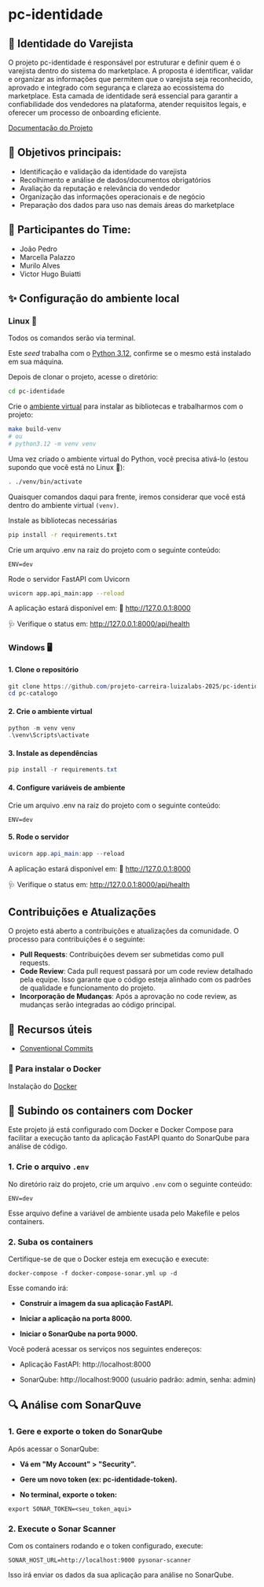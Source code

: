 # pc-identidade

## 📌 Identidade do Varejista

O projeto pc-identidade é responsável por estruturar e definir quem é o varejista dentro do sistema do marketplace. A proposta é identificar, validar e organizar as informações que permitem que o varejista seja reconhecido, aprovado e integrado com segurança e clareza ao ecossistema do marketplace.
Esta camada de identidade será essencial para garantir a confiabilidade dos vendedores na plataforma, atender requisitos legais, e oferecer um processo de onboarding eficiente.

[Documentação do Projeto](https://docs.google.com/document/d/11eIj0-f68q7rLtMQsC7VShPTmDfvgnPDPt6HPMMM_Z4/edit?tab=t.0#heading=h.4bbpjvh4rnth)

## 🎯 Objetivos principais:
- Identificação e validação da identidade do varejista
- Recolhimento e análise de dados/documentos obrigatórios
- Avaliação da reputação e relevância do vendedor
- Organização das informações operacionais e de negócio
- Preparação dos dados para uso nas demais áreas do marketplace

## 👥 Participantes do Time:

- João Pedro
- Marcella Palazzo
- Murilo Alves
- Victor Hugo Buiatti

## ✨ Configuração do ambiente local

### Linux 🐧

Todos os comandos serão via terminal.

Este _seed_ trabalha com o [Python 3.12](https://docs.python.org/3.12/), confirme se o mesmo está instalado em sua máquina.

Depois de clonar o projeto, acesse o diretório:

```sh
cd pc-identidade
```

Crie o [ambiente virtual](https://docs.python.org/3.12/tutorial/venv.html)
para instalar as bibliotecas e trabalharmos com o projeto:

```sh
make build-venv
# ou
# python3.12 -m venv venv
```

Uma vez criado o ambiente virtual do Python, você precisa ativá-lo
(estou supondo que você está no Linux 🐧):

```sh
. ./venv/bin/activate
```

Quaisquer comandos daqui para frente, iremos considerar que você está dentro
do ambiente virtual `(venv)`.

Instale as bibliotecas necessárias

```sh
pip install -r requirements.txt
```

Crie um arquivo .env na raiz do projeto com o seguinte conteúdo:

```env
ENV=dev
```

Rode o servidor FastAPI com Uvicorn

```sh
uvicorn app.api_main:app --reload
```

A aplicação estará disponível em: 📍 http://127.0.0.1:8000

🩺 Verifique o status em: http://127.0.0.1:8000/api/health

### Windows 🖥️

#### 1. Clone o repositório

```powershell
git clone https://github.com/projeto-carreira-luizalabs-2025/pc-identidade.git
cd pc-catalogo
```

#### 2. Crie o ambiente virtual

```powershell
python -m venv venv
.\venv\Scripts\activate
```

#### 3. Instale as dependências

```powershell
pip install -r requirements.txt
```

#### 4. Configure variáveis de ambiente

Crie um arquivo .env na raiz do projeto com o seguinte conteúdo:

```env
ENV=dev
```

#### 5. Rode o servidor

```powershell
uvicorn app.api_main:app --reload
```

A aplicação estará disponível em: 📍 http://127.0.0.1:8000

🩺 Verifique o status em: http://127.0.0.1:8000/api/health

## Contribuições e Atualizações
O projeto está aberto a contribuições e atualizações da comunidade. O processo para contribuições é o seguinte:

* **Pull Requests**: Contribuições devem ser submetidas como pull requests.
* **Code Review**: Cada pull request passará por um code review detalhado pela equipe. Isso garante que o código esteja alinhado com os padrões de qualidade e funcionamento do projeto.
* **Incorporação de Mudanças**: Após a aprovação no code review, as mudanças serão integradas ao código principal.

## 📖 Recursos úteis

- [Conventional Commits](https://www.conventionalcommits.org)

### 🐳 Para instalar o Docker 

Instalação do [Docker](https://docs.docker.com/engine/install/ubuntu/)

## 🐳 Subindo os containers com Docker

Este projeto já está configurado com Docker e Docker Compose para facilitar a execução tanto da aplicação FastAPI quanto do SonarQube para análise de código.

### 1. Crie o arquivo `.env`

No diretório raiz do projeto, crie um arquivo `.env` com o seguinte conteúdo:

```
ENV=dev
```
Esse arquivo define a variável de ambiente usada pelo Makefile e pelos containers.

### 2. Suba os containers
Certifique-se de que o Docker esteja em execução e execute:

```
docker-compose -f docker-compose-sonar.yml up -d
```
Esse comando irá:

* **Construir a imagem da sua aplicação FastAPI.**

* **Iniciar a aplicação na porta 8000.**

* **Iniciar o SonarQube na porta 9000.**

Você poderá acessar os serviços nos seguintes endereços:

* Aplicação FastAPI: http://localhost:8000

* SonarQube: http://localhost:9000
(usuário padrão: admin, senha: admin)

## 🔍 Análise com SonarQuve

### 1. Gere e exporte o token do SonarQube
Após acessar o SonarQube:

* **Vá em "My Account" > "Security".**

* **Gere um novo token (ex: pc-identidade-token).**

* **No terminal, exporte o token:**

```
export SONAR_TOKEN=<seu_token_aqui>
```
### 2. Execute o Sonar Scanner
Com os containers rodando e o token configurado, execute:

```
SONAR_HOST_URL=http://localhost:9000 pysonar-scanner
```
Isso irá enviar os dados da sua aplicação para análise no SonarQube.
